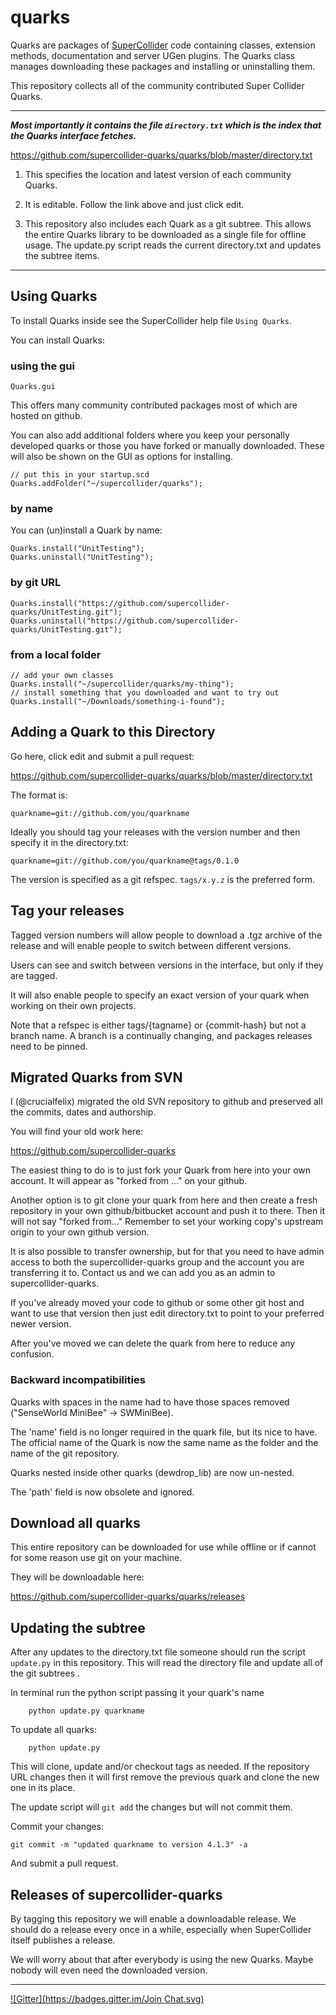# quarks

Quarks are packages of [SuperCollider](https://github.com/supercollider/supercollider) code containing classes, extension methods, documentation and server UGen plugins. The Quarks class manages downloading these packages and installing or uninstalling them.

This repository collects all of the community contributed Super Collider Quarks.

---

___Most importantly it contains the file `directory.txt` which is the index that the Quarks interface fetches.___

https://github.com/supercollider-quarks/quarks/blob/master/directory.txt

1. This specifies the location and latest version of each community Quarks.

2. It is editable. Follow the link above and just click edit.

3. This repository also includes each Quark as a git subtree. This allows the entire Quarks library to be downloaded as a single file for offline usage.
The update.py script reads the current directory.txt and updates the subtree items.

---


## Using Quarks

To install Quarks inside see the SuperCollider help file `Using Quarks`.

You can install Quarks:

### using the gui

```supercollider
Quarks.gui
```

This offers many community contributed packages most of which are hosted on github.

You can also add additional folders where you keep your personally developed quarks or those you have forked or manually downloaded.
These will also be shown on the GUI as options for installing.

```supercollider
// put this in your startup.scd
Quarks.addFolder("~/supercollider/quarks");
```


### by name

You can (un)install a Quark by name:

```supercollider
Quarks.install("UnitTesting");
Quarks.uninstall("UnitTesting");
```

### by git URL

```supercollider
Quarks.install("https://github.com/supercollider-quarks/UnitTesting.git");
Quarks.uninstall("https://github.com/supercollider-quarks/UnitTesting.git");
```

### from a local folder

```supercollider
// add your own classes
Quarks.install("~/supercollider/quarks/my-thing");
// install something that you downloaded and want to try out
Quarks.install("~/Downloads/something-i-found");
```


## Adding a Quark to this Directory

Go here, click edit and submit a pull request:

https://github.com/supercollider-quarks/quarks/blob/master/directory.txt

The format is:

    quarkname=git://github.com/you/quarkname

Ideally you should tag your releases with the version number and then specify it in the directory.txt:

    quarkname=git://github.com/you/quarkname@tags/0.1.0

The version is specified as a git refspec. `tags/x.y.z` is the preferred form.

## Tag your releases

Tagged version numbers will allow people to download a .tgz archive of the release and will enable people to switch between different versions.

Users can see and switch between versions in the interface, but only if they are tagged.

It will also enable people to specify an exact version of your quark when working on their own projects.

Note that a refspec is either tags/{tagname} or {commit-hash} but not a branch name. A branch is a continually changing, and packages releases need to be pinned.

## Migrated Quarks from SVN

I (@crucialfelix) migrated the old SVN repository to github and preserved all the commits, dates and authorship.

You will find your old work here:

https://github.com/supercollider-quarks

The easiest thing to do is to just fork your Quark from here into your own account. It will appear as "forked from ..." on your github.

Another option is to git clone your quark from here and then create a fresh repository in your own github/bitbucket account and push it to there. Then it will not say "forked from..." Remember to set your working copy's upstream origin to your own github version.

It is also possible to transfer ownership, but for that you need to have admin access to both the supercollider-quarks group and the account you are transferring it to. Contact us and we can add you as an admin to supercollider-quarks.

If you've already moved your code to github or some other git host and want to use that version then just edit directory.txt to point to your preferred newer version.

After you've moved we can delete the quark from here to reduce any confusion.

### Backward incompatibilities

Quarks with spaces in the name had to have those spaces removed ("SenseWorld MiniBee" -> SWMiniBee).

The 'name' field is no longer required in the quark file, but its nice to have. The official name of the Quark is now the same name as the folder and the name of the git repository.

Quarks nested inside other quarks (dewdrop_lib) are now un-nested.

The 'path' field is now obsolete and ignored.

## Download all quarks

This entire repository can be downloaded for use while offline or if cannot for some reason use git on your machine.

They will be downloadable here:

https://github.com/supercollider-quarks/quarks/releases

## Updating the subtree

After any updates to the directory.txt file someone should run the script `update.py` in this repository.
This will read the directory file and update all of the git subtrees .

In terminal run the python script passing it your quark's name

```shell
    python update.py quarkname
```

To update all quarks:

```shell
    python update.py
```

This will clone, update and/or checkout tags as needed. If the repository URL changes then it will first remove the previous quark and clone the new one in its place.

The update script will `git add` the changes but will not commit them.

Commit your changes:

    git commit -m "updated quarkname to version 4.1.3" -a

And submit a pull request.

## Releases of supercollider-quarks

By tagging this repository we will enable a downloadable release. We should do a release every once in a while, especially when SuperCollider itself publishes a release.

We will worry about that after everybody is using the new Quarks.  Maybe nobody will even need the downloaded version.

---

[![Gitter](https://badges.gitter.im/Join Chat.svg)](https://gitter.im/supercollider-quarks/quarks?utm_source=badge&utm_medium=badge&utm_campaign=pr-badge&utm_content=badge)
